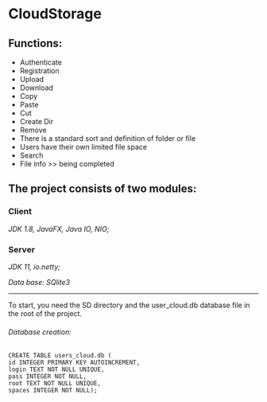 # CloudStorage
<h2>Functions:</h2>

 * Authenticate
 * Registration
 * Upload
 * Download
 * Copy
 * Paste
 * Cut
 * Create Dir
 * Remove
 * There is a standard sort and definition of folder or file
 * Users have their own limited file space
 * Search
 * File info >> being completed

 ## The project consists of two modules:

 ### Client
*JDK 1.8, JavaFX, Java IO, NIO;*
 ### Server
*JDK 11, io.netty;* 

*Data base: SQlite3*
____
To start, you need the SD directory and the user_cloud.db database file in the root of the project.
 ###### Database creation: 
```
CREATE TABLE users_cloud.db (
id INTEGER PRIMARY KEY AUTOINCREMENT,
login TEXT NOT NULL UNIQUE,
pass INTEGER NOT NULL,
root TEXT NOT NULL UNIQUE,
spaces INTEGER NOT NULL);
```
